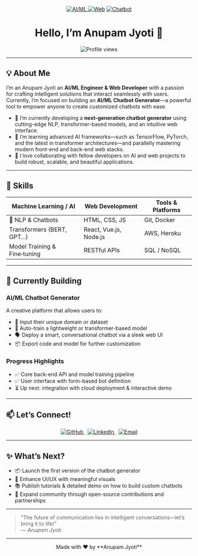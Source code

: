 <p align="center">
 <a href = "https://github.com/5at45am"> <img src="https://img.shields.io/badge/AI-ML-blue?style=flat&logo=python" alt="AI/ML"> </a>
<a href = "https://github.com/5at45am"><img src="https://img.shields.io/badge/Web-Development-green?style=flat&logo=html5" alt="Web"></a>
 <a href = "https://github.com/5at45am"> <img src="https://img.shields.io/badge/Chatbot-Generator-orange?style=flat&logo=dialogflow" alt="Chatbot"></a>
</p>

<h1 align="center">Hello, I’m Anupam Jyoti 👋</h1>
<p align="center">
  <img src="https://komarev.com/ghpvc/?username=anupam-jyoti&color=brightgreen" alt="Profile views" />
</p>

---

## 💡 About Me
I’m an Anupam Jyoti an **AI/ML Engineer & Web Developer** with a passion for crafting intelligent solutions that interact seamlessly with users. Currently, I’m focused on building an **AI/ML Chatbot Generator**—a powerful tool to empower anyone to create customized chatbots with ease.

- 🔭 I’m currently developing a **next-generation chatbot generator** using cutting-edge NLP, transformer-based models, and an intuitive web interface.
- 🌱 I’m learning advanced AI frameworks—such as TensorFlow, PyTorch, and the latest in transformer architectures—and parallelly mastering modern front-end and back-end web stacks.
- 👯 I love collaborating with fellow developers on AI and web projects to build robust, scalable, and beautiful applications.

---

## 🚀 Skills
| Machine Learning / AI | Web Development | Tools & Platforms |
|-----------------------|-----------------|------------------|
| 🤖 NLP & Chatbots     | HTML, CSS, JS   | Git, Docker      |
| Transformers (BERT, GPT…) | React, Vue.js, Node.js | AWS, Heroku      |
| Model Training & Fine‑tuning | RESTful APIs    | SQL / NoSQL      |

---

## 🔭 Currently Building
### AI/ML Chatbot Generator
A creative platform that allows users to:
- 🚀 Input their unique domain or dataset  
- 🧠 Auto-train a lightweight or transformer-based model  
- 🗣️ Deploy a smart, conversational chatbot via a sleek web UI  
- 📦 Export code and model for further customization  

### Progress Highlights
- ✅ Core back-end API and model training pipeline
- ✅ User interface with form-based bot definition
- ⏳ Up next: integration with cloud deployment & interactive demo

---

## 📫 Let’s Connect!
<p align="center">
  <a href="https://github.com/anupam-jyoti">
    <img src="https://img.shields.io/badge/GitHub-Anupam--Jyoti-black?style=flat&logo=github" alt="GitHub">
  </a>
  &nbsp;
  <a href="https://www.linkedin.com/in/yourprofile/">
    <img src="https://img.shields.io/badge/LinkedIn-Connect-blue?style=flat&logo=linkedin" alt="LinkedIn">
  </a>
  &nbsp;
  <a href="mailto:your.email@example.com">
    <img src="https://img.shields.io/badge/Email-Me-red?style=flat&logo=gmail" alt="Email">
  </a>
</p>

---

## ✨ What’s Next?
- 📦 Launch the first version of the chatbot generator  
- 🎨 Enhance UI/UX with meaningful visuals  
- 📚 Publish tutorials & detailed demo on how to build custom chatbots  
- 🤝 Expand community through open-source contributions and partnerships  

---

> “The future of communication lies in intelligent conversations—let’s bring it to life!”  
> — *Anupam Jyoti*

---

<p align="center">
  Made with ❤️ by **Anupam Jyoti**
</p>
